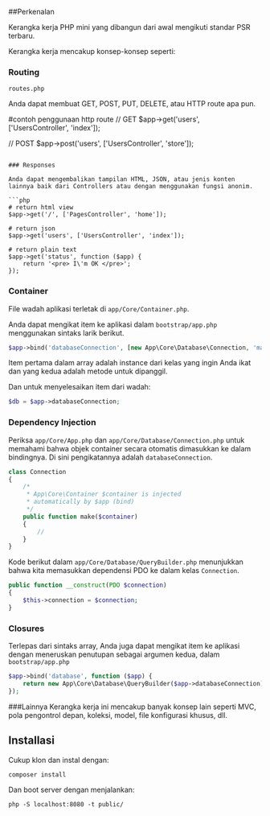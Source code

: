 ##Perkenalan

Kerangka kerja PHP mini yang dibangun dari awal mengikuti standar PSR terbaru.

Kerangka kerja mencakup konsep-konsep seperti:

### Routing

`routes.php`

Anda dapat membuat GET, POST, PUT, DELETE, atau HTTP route apa pun.

#contoh penggunaan http route
// GET
$app->get('users', ['UsersController', 'index']);

// POST
$app->post('users', ['UsersController', 'store']);
```

### Responses

Anda dapat mengembalikan tampilan HTML, JSON, atau jenis konten lainnya baik dari Controllers atau dengan menggunakan fungsi anonim.

```php
# return html view
$app->get('/', ['PagesController', 'home']);

# return json
$app->get('users', ['UsersController', 'index']);

# return plain text
$app->get('status', function ($app) {
	return '<pre> I\'m OK </pre>';
});
```

### Container

File wadah aplikasi terletak di `app/Core/Container.php`.

Anda dapat mengikat item ke aplikasi dalam `bootstrap/app.php` menggunakan sintaks larik berikut.

```php
$app->bind('databaseConnection', [new App\Core\Database\Connection, 'make']);
```
Item pertama dalam array adalah instance dari kelas yang ingin Anda ikat dan yang kedua adalah metode untuk dipanggil.

Dan untuk menyelesaikan item dari wadah:

```php
$db = $app->databaseConnection;
```

### Dependency Injection

Periksa `app/Core/App.php` dan `app/Core/Database/Connection.php` untuk memahami bahwa objek container secara otomatis dimasukkan ke dalam bindingnya. Di sini pengikatannya adalah `databaseConnection`.

```php
class Connection
{
	/*
	 * App\Core\Container $container is injected 
	 * automatically by $app (bind)
	 */
    public function make($container)
    {
    	//
    }
}
```

Kode berikut dalam `app/Core/Database/QueryBuilder.php` menunjukkan bahwa kita memasukkan dependensi PDO ke dalam kelas `Connection`.

```php
public function __construct(PDO $connection)
{
    $this->connection = $connection;
}
```

### Closures

Terlepas dari sintaks array, Anda juga dapat mengikat item ke aplikasi dengan meneruskan penutupan sebagai argumen kedua, dalam `bootstrap/app.php`

```php
$app->bind('database', function ($app) {
	return new App\Core\Database\QueryBuilder($app->databaseConnection);
});
```

###Lainnya
Kerangka kerja ini mencakup banyak konsep lain seperti MVC, pola pengontrol depan, koleksi, model, file konfigurasi khusus, dll.

## Installasi

Cukup klon dan instal dengan:

`composer install`

Dan boot server dengan menjalankan:

`php -S localhost:8080 -t public/`


